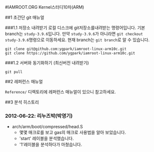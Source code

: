 #IAMROOT.ORG Kernel스터디10차(ARM)


##1 초간단 git 매뉴얼

###1.1 저장소 내려받기
로컬 디스크에 git저장소를내려받는 명령어입니다.
기본 branch는 `study-3.9.6`입니다.
만약 `study-3.9.6`가 아니라면 `git checkout study-3.9.6`명령으로 이동하세요.
현재 branch는 `git branch`로 알 수 있습니다.

	git clone git@github.com:ygpark/iamroot-linux-arm10c.git
    git clone https://github.com/ygpark/iamroot-linux-arm10c.git

###1.2 서버와 동기화하기 (최신버전 내려받기)

    git pull



##2 레퍼런스 매뉴얼

`Reference/` 디렉토리에 레퍼런스 매뉴얼이 있으니 참고하세요.



##3 분석 히스토리
### 2012-06-22: 리누즈박(박영기)
  - arch/arm/boot/compressed/head.S
    - 몇몇 매크로를 보고 gas의 매크로 사용법을 알아 보았습니다.
    - 'start' 레이블을 분석했습니다.
    - '1'레이블을 분석하다가 마쳤습니다.
